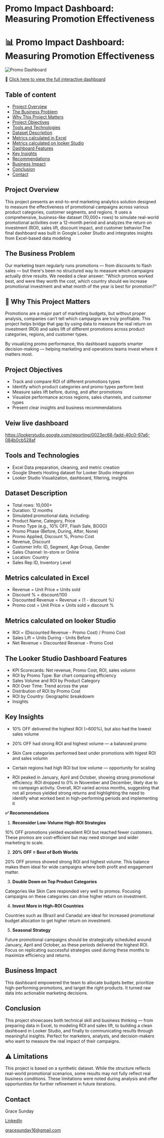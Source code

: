 # Promo Impact Dashboard: Measuring Promotion Effectiveness


# 📊 Promo Impact Dashboard: Measuring Promotion Effectiveness

![Promo Dashboard](dashboard-overview.png)

🎯 [Click here to view the full interactive dashboard](https://lookerstudio.google.com/reporting/0023ec68-fadd-40c0-97a6-084b0cb528af)

## Table of content
- [Project Overview](#project-overview)
- [The Business Problem](#the-business-problem)
- [Why This Project Matters](#why-this-project-matters)
- [Project Objectives](#project-objectives)
- [Tools and Technologies ](#tools-and-technologies)
- [Dataset Description](#dataset-description)
- [Metrics calculated in Excel](#metrics-calculated-in-excel)
- [ Metrics calculated on looker Studio ](#metrics-calculated-on-looker-Studio)
- [Dashboard Features](#dashboard-features)
- [Key Insights](#key-insights)
- [Recommendations](#recommendations)
- [Business Impact](#business-impact)
- [Conclusion](#conclusion)
- [Contact](#contact)
 
## Project Overview

This project presents an end-to-end marketing analytics solution designed to measure the effectiveness of promotional campaigns across various product categories, customer segments, and regions. It uses a comprehensive, business-like dataset (10,000+ rows) to simulate real-world promotional activities over a 12-month period and analyzes the return on investment (ROI), sales lift, discount impact, and customer behavior.The final dashboard was built in Google Looker Studio and integrates insights from Excel-based data modeling   

## The Business Problem

Our marketing team regularly runs promotions — from discounts to flash sales — but there's been no structured way to measure which campaigns actually drive results. We needed a clear answer: "Which promos worked best, and were they worth the cost, which country should we increase promotional investment and what month of the year is best for promotion?"


## 🌟 Why This Project Matters

Promotions are a major part of marketing budgets, but without proper analysis, companies can’t tell which campaigns are truly profitable. This project helps bridge that gap by using data to measure the real return on investment (ROI) and sales lift of different promotions across product categories, regions, and customer types.

By visualizing promo performance, this dashboard supports smarter decision-making — helping marketing and operations teams invest where it matters most.


## Project Objectives

- Track and compare ROI of different promotions types
- Identify which product categories and promo types perform best
- Measure sales lift before, during, and after promotions
- Visualize performance across regions, sales channels, and customer types
- Present clear insights and business recommendations

## Veiw live dashboard
https://lookerstudio.google.com/reporting/0023ec68-fadd-40c0-97a6-084b0cb528af

## Tools and Technologies

- Excel Data preparation, cleaning, and metric creation
- Google Sheets Hosting dataset for Looker Studio integration
- Looker Studio Visualization, dashboard, filtering, insights

## Dataset Description
- Total rows: 10,000+
- Duration: 12 months
- Simulated promotional data, including:
- Product Name, Category, Price
- Promo Type (e.g., 10% OFF, Flash Sale, BOGO)
- Promo Phase (Before, During, After, None)
- Promo Applied, Discount %, Promo Cost
- Revenue, Discount
- Customer Info: ID, Segment, Age Group, Gender
- Sales Channel: In-store or Online
- Location: Country
- Sales Rep ID, Inventory Level


## Metrics calculated in Excel

- Revenue = Unit Price × Units sold
- Discount % = discount/100
- Discounted Revenue = Revenue × (1 - discount %)
- Promo cost = Unit Price × Units sold × discount %

## Metrics calculated on looker Studio

- ROI = (Discounted Revenue - Promo Cost) / Promo Cost
- Sales Lift = Units During - Units Before
- Net Revenue = Discounted Revenue - Promo Cost


## The Looker Studio Dashboard Features

- KPI Scorecards: Net revenue, Promo Cost, ROI, sales volumn
- ROI by Promo Type: Bar chart comparing efficiency
- Sales Volume and ROI by Product Category
- ROI Over Time: Trend across the year
- Distribution of ROI by Promo Cost
- ROI by Country: Geographic breakdowm
- Insights

## Key Insights

- 10% OFF delivered the highest ROI (~600%), but also had the lowest sales volume

- 20% OFF had strong ROI and highest volume — a balanced promo

- Skin Care categories performed best under promotions with higest ROI and sales volumn

- Certain regions had high ROI but low volume — opportunity for scaling

- ROI peaked in January, April and October, showing strong promotional efficiency. ROI dropped to 0% in November and December, likely due to no campaign activity.
  Overall, ROI varied across months, suggesting that not all promos yielded strong returns and highlighting the need to identify what worked best in high-performing periods and implementing it 

**✅ Recommendations**

1. **Reconsider Low-Volume High-ROI Strategies**

10% OFF promotions yielded excellent ROI but reached fewer customers. These promos are cost-efficient but may need stronger and wider marketing to scale.

2. **20% OFF = Best of Both Worlds**

20% OFF promos showed strong ROI and highest volume. This balance makes them ideal for wide campaigns where both profit and engagement matter.

3. **Double Down on Top Product Categories**
   
Categories like Skin Care responded very well to promos. Focusing campaigns on these categories can drive higher return on investment.

4. **Invest More in High-ROI Countries**
   
Countries such as (Brazil and Canada) are ideal for increased promotional budget allocation to get higher return on investment.

5. **Seasonal Strategy**
   
Future promotional campaigns should be strategically scheduled around January, April and October, as these periods delivered the highest ROI. Focus on replicating successful strategies used during these months to maximize efficiency and returns.


## Business Impact
This dashboard empowered the team to allocate budgets better, prioritize high-performing promotions, and target the right products. It turned raw data into actionable marketing decisions.

## Conclusion

This project showcases both technical skill and business thinking — from preparing data in Excel, to modeling ROI and sales lift, to building a clean dashboard in Looker Studio, and finally to communicating results through meaningful insights.
Perfect for marketers, analysts, and decision-makers who want to measure the real impact of their campaigns.

## ⚠️ Limitations

This project is based on a synthetic dataset. While the structure reflects real-world promotional scenarios, some results may not fully reflect real business conditions. These limitations were noted during analysis and offer opportunities for further refinement in future iterations.

## Contact
Grace Sunday

[LinkedIn](https://www.linkedin.com/in/grace-sunday-b2b0622a6)

gracesunday16@gmail.com


